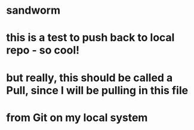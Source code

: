 # sandworm
# this is a test to push back to local repo - so cool!
# but really, this should be called a Pull, since I will be pulling in this file
# from Git on my local system
